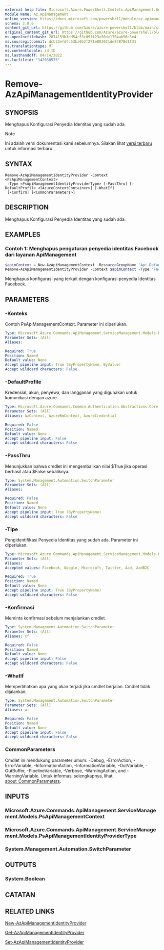 ```yaml
---
external help file: Microsoft.Azure.PowerShell.Cmdlets.ApiManagement.ServiceManagement.dll-Help.xml
Module Name: Az.ApiManagement
online version: https://docs.microsoft.com/powershell/module/az.apimanagement/remove-azapimanagementidentityprovider
schema: 2.0.0
content_git_url: https://github.com/Azure/azure-powershell/blob/main/src/ApiManagement/ApiManagement/help/Remove-AzApiManagementIdentityProvider.md
original_content_git_url: https://github.com/Azure/azure-powershell/blob/main/src/ApiManagement/ApiManagement/help/Remove-AzApiManagementIdentityProvider.md
ms.openlocfilehash: 2874159b1dd54c53c09ff23a50de1704ab56e3e4
ms.sourcegitcommit: dcb33efdfc53ba0b2f271e883021de84878d1f31
ms.translationtype: MT
ms.contentlocale: id-ID
ms.lasthandoff: 04/14/2022
ms.locfileid: "142038575"
---
```

# Remove-AzApiManagementIdentityProvider

## SYNOPSIS
Menghapus Konfigurasi Penyedia Identitas yang sudah ada.

> [!NOTE]
>Ini adalah versi dokumentasi kami sebelumnya. Silakan lihat [versi terbaru](/powershell/module/az.apimanagement/remove-azapimanagementidentityprovider) untuk informasi terbaru.

## SYNTAX

```
Remove-AzApiManagementIdentityProvider -Context <PsApiManagementContext>
 -Type <PsApiManagementIdentityProviderType> [-PassThru] [-DefaultProfile <IAzureContextContainer>] [-WhatIf]
 [-Confirm] [<CommonParameters>]
```

## DESCRIPTION
Menghapus Konfigurasi Penyedia Identitas yang sudah ada.

## EXAMPLES

### Contoh 1: Menghapus pengaturan penyedia identitas Facebook dari layanan ApiManagement
```powershell
$apimContext = New-AzApiManagementContext -ResourceGroupName "Api-Default-WestUS" -ServiceName "contoso"
Remove-AzApiManagementIdentityProvider -Context $apimContext -Type 'Facebook' -PassThru
```

Menghapus konfigurasi yang terkait dengan konfigurasi penyedia Identitas Facebook.

## PARAMETERS

### -Konteks
Contoh PsApiManagementContext.
Parameter ini diperlukan.

```yaml
Type: Microsoft.Azure.Commands.ApiManagement.ServiceManagement.Models.PsApiManagementContext
Parameter Sets: (All)
Aliases:

Required: True
Position: Named
Default value: None
Accept pipeline input: True (ByPropertyName, ByValue)
Accept wildcard characters: False
```

### -DefaultProfile
Kredensial, akun, penyewa, dan langganan yang digunakan untuk komunikasi dengan azure.

```yaml
Type: Microsoft.Azure.Commands.Common.Authentication.Abstractions.Core.IAzureContextContainer
Parameter Sets: (All)
Aliases: AzContext, AzureRmContext, AzureCredential

Required: False
Position: Named
Default value: None
Accept pipeline input: False
Accept wildcard characters: False
```

### -PassThru
Menunjukkan bahwa cmdlet ini mengembalikan nilai $True jika operasi berhasil atau $False sebaliknya.

```yaml
Type: System.Management.Automation.SwitchParameter
Parameter Sets: (All)
Aliases:

Required: False
Position: Named
Default value: None
Accept pipeline input: True (ByPropertyName)
Accept wildcard characters: False
```

### -Tipe
Pengidentifikasi Penyedia Identitas yang sudah ada.
Parameter ini diperlukan.

```yaml
Type: Microsoft.Azure.Commands.ApiManagement.ServiceManagement.Models.PsApiManagementIdentityProviderType
Parameter Sets: (All)
Aliases:
Accepted values: Facebook, Google, Microsoft, Twitter, Aad, AadB2C

Required: True
Position: Named
Default value: None
Accept pipeline input: True (ByPropertyName)
Accept wildcard characters: False
```

### -Konfirmasi
Meminta konfirmasi sebelum menjalankan cmdlet.

```yaml
Type: System.Management.Automation.SwitchParameter
Parameter Sets: (All)
Aliases: cf

Required: False
Position: Named
Default value: None
Accept pipeline input: False
Accept wildcard characters: False
```

### -WhatIf
Memperlihatkan apa yang akan terjadi jika cmdlet berjalan. Cmdlet tidak dijalankan.

```yaml
Type: System.Management.Automation.SwitchParameter
Parameter Sets: (All)
Aliases: wi

Required: False
Position: Named
Default value: None
Accept pipeline input: False
Accept wildcard characters: False
```

### CommonParameters
Cmdlet ini mendukung parameter umum: -Debug, -ErrorAction, -ErrorVariable, -InformationAction, -InformationVariable, -OutVariable, -OutBuffer, -PipelineVariable, -Verbose, -WarningAction, and -WarningVariable. Untuk informasi selengkapnya, lihat [about_CommonParameters](http://go.microsoft.com/fwlink/?LinkID=113216).

## INPUTS

### Microsoft.Azure.Commands.ApiManagement.ServiceManagement.Models.PsApiManagementContext

### Microsoft.Azure.Commands.ApiManagement.ServiceManagement.Models.PsApiManagementIdentityProviderType

### System.Management.Automation.SwitchParameter

## OUTPUTS

### System.Boolean

## CATATAN

## RELATED LINKS

[New-AzApiManagementIdentityProvider](./New-AzApiManagementIdentityProvider.md)

[Get-AzApiManagementIdentityProvider](./Get-AzApiManagementIdentityProvider.md)

[Set-AzApiManagementIdentityProvider](./Set-AzApiManagementIdentityProvider.md)

